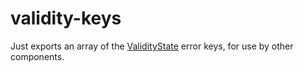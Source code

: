 # validity-keys

Just exports an array of the [ValidityState](https://developer.mozilla.org/en-US/docs/Web/API/ValidityState) error keys, for use by other components.